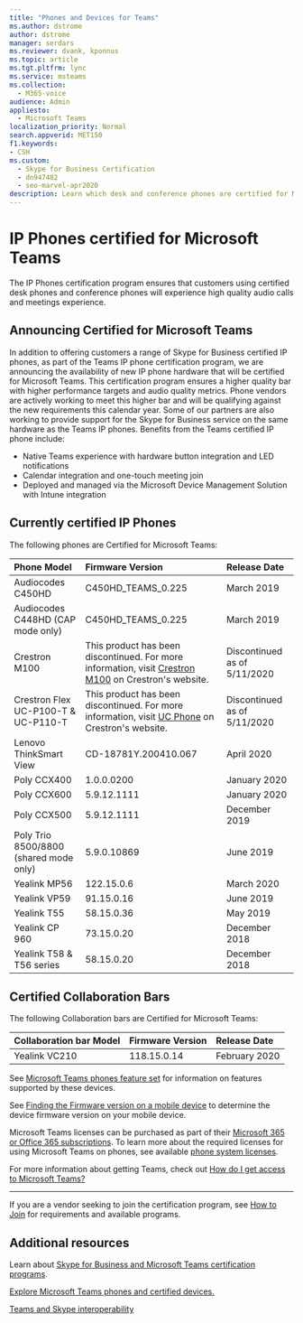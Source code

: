 ```yaml
---
title: "Phones and Devices for Teams"
ms.author: dstrome
author: dstrome
manager: serdars
ms.reviewer: dvank, kponnus
ms.topic: article
ms.tgt.pltfrm: lync
ms.service: msteams
ms.collection: 
  - M365-voice
audience: Admin
appliesto: 
  - Microsoft Teams
localization_priority: Normal
search.appverid: MET150
f1.keywords:
- CSH
ms.custom: 
  - Skype for Business Certification
  - dn947482
  - seo-marvel-apr2020
description: Learn which desk and conference phones are certified for Microsoft Teams to produce the best results.
---
```


# IP Phones certified for Microsoft Teams

The IP Phones certification program ensures that customers using certified desk phones and conference phones will experience high quality audio calls and meetings experience.

## Announcing Certified for Microsoft Teams

In addition to offering customers a range of Skype for Business certified IP phones, as part of the Teams IP phone certification program, we are announcing the availability of new IP phone hardware that will be certified for Microsoft Teams. This certification program ensures a higher quality bar with higher performance targets and audio quality metrics. Phone vendors are actively working to meet this higher bar and will be qualifying against the new requirements this calendar year. Some of our partners are also working to provide support for the Skype for Business service on the same hardware as the Teams IP phones. Benefits from the Teams certified IP phone include:

- Native Teams experience with hardware button integration and LED notifications
- Calendar integration and one-touch meeting join
- Deployed and managed via the Microsoft Device Management Solution with Intune integration

## Currently certified IP Phones

The following phones are Certified for Microsoft Teams:

|Phone Model|Firmware Version|Release Date |
|:---|:---|:---|
|Audiocodes C450HD | C450HD_TEAMS_0.225 | March 2019|
|Audiocodes C448HD (CAP mode only) | C450HD_TEAMS_0.225 | March 2019|
|Crestron M100| This product has been discontinued. For more information, visit [Crestron M100](https://www.crestron.com/Products/Workspace-Solutions/Unified-Communications/Crestron-Flex-Tabletop-Conferencing-Systems/UC-M100-T) on Crestron's website. | Discontinued as of 5/11/2020|
|Crestron Flex UC-P100-T & UC-P110-T  | This product has been discontinued. For more information, visit [UC Phone]( https://www.crestron.com/Products/Workspace-Solutions/Unified-Communications/Crestron-Flex-Accessories/UC-PHONE-T-PLUS) on Crestron's website. |Discontinued as of 5/11/2020|
|Lenovo ThinkSmart View|CD-18781Y.200410.067|April 2020|
|Poly CCX400 | 1.0.0.0200 | January 2020|
|Poly CCX600 | 5.9.12.1111| January 2020|
|Poly CCX500 | 5.9.12.1111| December 2019|
|Poly Trio 8500/8800 (shared mode only)| 5.9.0.10869|June 2019|
|Yealink MP56| 122.15.0.6| March 2020|
|Yealink VP59 | 91.15.0.16 |June 2019|
|Yealink T55 | 58.15.0.36 |May 2019|
|Yealink CP 960 |73.15.0.20|December 2018|
|Yealink T58 & T56 series |58.15.0.20|December 2018|

## Certified Collaboration Bars

The following Collaboration bars are Certified for Microsoft Teams:

|Collaboration bar Model|Firmware Version|Release Date |
|:---|:---|:---|
|Yealink VC210| 118.15.0.14|February 2020|

See [Microsoft Teams phones feature set](/MicrosoftTeams/devices/phones-for-teams#microsoft-teams-phones-feature-set) for information on features supported by these devices.

See [Finding the Firmware version on a mobile device](/MicrosoftTeams/devices/phones-for-teams#finding-the-firmware-version-on-a-mobile-device) to determine the device firmware version on your mobile device.

Microsoft Teams licenses can be purchased as part of their [Microsoft 365 or Office 365 subscriptions](https://docs.microsoft.com/office365/servicedescriptions/teams-service-description). To learn more about the required licenses for using Microsoft Teams on phones, see available [phone system licenses](https://products.office.com/microsoft-teams/voice-calling).

For more information about getting Teams, check out [How do I get access to Microsoft Teams?](https://support.office.com/article/fc7f1634-abd3-4f26-a597-9df16e4ca65b)

* * *

If you are a vendor seeking to join the certification program, see [How to Join](https://docs.microsoft.com/skypeforbusiness/certification/how-to-join) for requirements and available programs.

## Additional resources

Learn about [Skype for Business and Microsoft Teams certification programs](https://docs.microsoft.com/SkypeForBusiness/certification/overview).

[Explore Microsoft Teams phones and certified devices.](https://products.office.com/microsoft-teams/across-devices/devices)

[Teams and Skype interoperability](../teams-skype-interop.md)
